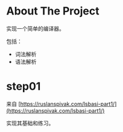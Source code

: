 
# About The Project

实现一个简单的编译器。

包括：

* 词法解析
* 语法解析

# step01

来自 [https://ruslanspivak.com/lsbasi-part1/](https://ruslanspivak.com/lsbasi-part1/)

实现其基础和练习。

